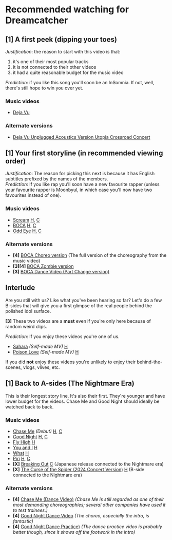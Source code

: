 # Recommended watching for Dreamcatcher

## [1] A first peek (dipping your toes)

*Justification*: the reason to start with this video is that:

1. it's one of their most popular tracks
2. it is not connected to their other videos
3. it had a quite reasonable budget for the music video

*Prediction*: if you like this song you'll soon be an InSomnia. If not, well, there's still hope to win you over yet.

### Music videos

* [Deja Vu](https://www.youtube.com/watch?v=W761DtH1oRg)

### Alternate versions

* [Deja Vu Unplugged Acoustics Version Utopia Crossroad Concert](https://www.youtube.com/watch?v=DB7vLwdIeiw)

## [1] Your first storyline (in recommended viewing order)

*Justification*: The reason for picking this next is because it has English subtitles prefixed by the names of the members.  
*Prediction*: If you like rap you'll soon have a new favourite rapper (unless your favourite rapper is Moonbyul, in which case you'll now have two favourites instead of one).

### Music videos

* [Scream](https://www.youtube.com/watch?v=FKlGHHhTOsQ) [H](Scream_hints.md), [C](Scream_comprehensive_guide.md)
* [BOCA](https://www.youtube.com/watch?v=MZ4JGye4dQU) [H](BOCA_hints.md), [C](BOCA_comprehensive_guide.md)
* [Odd Eye](https://www.youtube.com/watch?v=1QD0FeZyDtQ) [H](Odd_Eye_hints.md), [C](Odd_Eye_comprehensive_guide.md)

### Alternate versions

* **[4]** [BOCA Choreo version](https://www.youtube.com/watch?v=rfp2bGytsak) (The full version of the choreography from the music video)
* **[3][4]** [BOCA Zombie version](https://www.youtube.com/watch?v=yAuJuHI00g)
* **[3]** [BOCA Dance Video (Part Change version)](https://www.youtube.com/watch?v=8ggaDmDFWfE)


## Interlude

Are you still with us? Like what you've been hearing so far?
Let's do a few B-sides that will give you a first glimpse of the real people behind the polished idol surface.

**[3]** These two videos are a **must** even if you're only here because of random weird clips.

*Prediction*: If you enjoy these videos you're one of us.

* [Sahara](https://www.youtube.com/watch?v=BgLhbkKu1s4) *(Self-made MV)* [H](Sahara_hints.md)
* [Poison Love](https://www.youtube.com/watch?v=wKXjvh-wYKY) *(Self-made MV)* [H](Poison_Love_hints.md)

If you did **not** enjoy these videos you're unlikely to enjoy their behind-the-scenes, vlogs, vlives, etc.

## [1] Back to A-sides (The Nightmare Era)

This is their longest story line. It's also their first. They're younger and have lower budget for the videos.
Chase Me and Good Night should ideally be watched back to back.

### Music videos

* [Chase Me](https://www.youtube.com/watch?v=zihoyz0u_cs) *(Debut)* [H](Chase_Me_hints.md), [C](Chase_Me_comprehensive_guide.md)
* [Good Night](https://www.youtube.com/watch?v=Lxfl8LRab_I) [H](Good_Night_hints.md), [C](Good_Night_comprehensive_guide.md)
* [Fly High](https://www.youtube.com/watch?v=39yeTdIuKJU) [H](Fly_High_hints.md)
* [You and I](https://www.youtube.com/watch?v=LFxjwBfFIiY) [H](You_and_I_hints.md)
* [What](https://www.youtube.com/watch?v=pN0dkjp1deQ) [H](What_hints.md)
* [Piri](https://www.youtube.com/watch?v=Pq_mbTSR-a0) [H](Piri_hints.md), [C](Piri_comprehensive_guide.md)
* **[X]** [Breaking Out](https://www.youtube.com/watch?v=SHmOpFbFgrM) [C](Breaking_Out_comprehensive_guide.md) (Japanese release connected to the Nightmare era)
* **[X]** [The Curse of the Spider (2024 Concert Version)](https://www.youtube.com/watch?v=JUcuTIMTZq4) [H](Curse_of_the_Spider.md) (B-side connected to the Nightmare era)

### Alternate versions

* **[4]** [Chase Me (Dance Video)](https://www.youtube.com/watch?v=jRW29bBK_oM) *(Chase Me is still regarded as one of their most demanding choreographies; several other companies have used it to test trainees.)*
* **[4]** [Good Night Dance Video](https://www.youtube.com/watch?v=2-kCpiibFAg) *(The choreo, especially the intro, is fantastic)*
* **[4]** [Good Night Dance Practice)](https://www.youtube.com/watch?v=ceABfphGjUo) *(The dance practice video is probably better though, since it shows off the footwork in the intro)*

